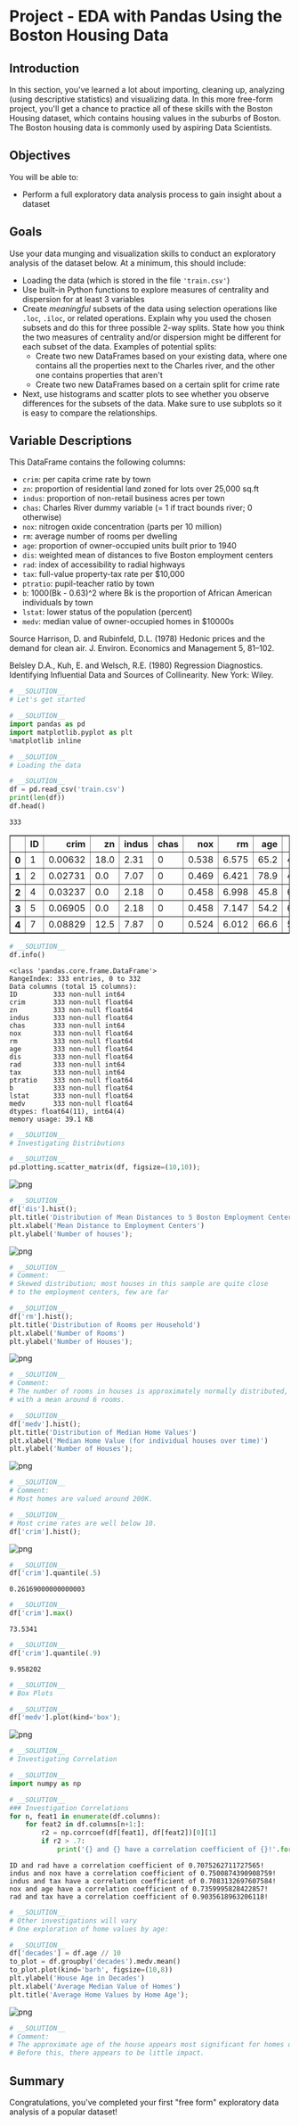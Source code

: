 
# Project - EDA with Pandas Using the Boston Housing Data

## Introduction

In this section, you've learned a lot about importing, cleaning up, analyzing (using descriptive statistics) and visualizing data. In this more free-form project, you'll get a chance to practice all of these skills with the Boston Housing dataset, which contains housing values in the suburbs of Boston. The Boston housing data is commonly used by aspiring Data Scientists.

## Objectives

You will be able to:

* Perform a full exploratory data analysis process to gain insight about a dataset 

## Goals

Use your data munging and visualization skills to conduct an exploratory analysis of the dataset below. At a minimum, this should include:

* Loading the data (which is stored in the file `'train.csv'`) 
* Use built-in Python functions to explore measures of centrality and dispersion for at least 3 variables
* Create *meaningful* subsets of the data using selection operations like `.loc`, `.iloc`, or related operations.   Explain why you used the chosen subsets and do this for three possible 2-way splits. State how you think the two measures of centrality and/or dispersion might be different for each subset of the data. Examples of potential splits:
    - Create two new DataFrames based on your existing data, where one contains all the properties next to the Charles river, and the other one contains properties that aren't 
    - Create two new DataFrames based on a certain split for crime rate 
* Next, use histograms and scatter plots to see whether you observe differences for the subsets of the data. Make sure to use subplots so it is easy to compare the relationships.

## Variable Descriptions

This DataFrame contains the following columns:

- `crim`: per capita crime rate by town  
- `zn`: proportion of residential land zoned for lots over 25,000 sq.ft  
- `indus`: proportion of non-retail business acres per town   
- `chas`: Charles River dummy variable (= 1 if tract bounds river; 0 otherwise)  
- `nox`: nitrogen oxide concentration (parts per 10 million)   
- `rm`: average number of rooms per dwelling   
- `age`: proportion of owner-occupied units built prior to 1940  
- `dis`: weighted mean of distances to five Boston employment centers   
- `rad`: index of accessibility to radial highways   
- `tax`: full-value property-tax rate per \$10,000   
- `ptratio`: pupil-teacher ratio by town    
- `b`: 1000(Bk - 0.63)^2 where Bk is the proportion of African American individuals by town   
- `lstat`: lower status of the population (percent)   
- `medv`: median value of owner-occupied homes in $10000s 
  
    
Source
Harrison, D. and Rubinfeld, D.L. (1978) Hedonic prices and the demand for clean air. J. Environ. Economics and Management 5, 81–102.

Belsley D.A., Kuh, E. and Welsch, R.E. (1980) Regression Diagnostics. Identifying Influential Data and Sources of Collinearity. New York: Wiley.



```python
# __SOLUTION__ 
# Let's get started
```


```python
# __SOLUTION__ 
import pandas as pd
import matplotlib.pyplot as plt
%matplotlib inline
```


```python
# __SOLUTION__ 
# Loading the data
```


```python
# __SOLUTION__ 
df = pd.read_csv('train.csv')
print(len(df))
df.head()
```

    333





<div>
<style scoped>
    .dataframe tbody tr th:only-of-type {
        vertical-align: middle;
    }

    .dataframe tbody tr th {
        vertical-align: top;
    }

    .dataframe thead th {
        text-align: right;
    }
</style>
<table border="1" class="dataframe">
  <thead>
    <tr style="text-align: right;">
      <th></th>
      <th>ID</th>
      <th>crim</th>
      <th>zn</th>
      <th>indus</th>
      <th>chas</th>
      <th>nox</th>
      <th>rm</th>
      <th>age</th>
      <th>dis</th>
      <th>rad</th>
      <th>tax</th>
      <th>ptratio</th>
      <th>b</th>
      <th>lstat</th>
      <th>medv</th>
    </tr>
  </thead>
  <tbody>
    <tr>
      <th>0</th>
      <td>1</td>
      <td>0.00632</td>
      <td>18.0</td>
      <td>2.31</td>
      <td>0</td>
      <td>0.538</td>
      <td>6.575</td>
      <td>65.2</td>
      <td>4.0900</td>
      <td>1</td>
      <td>296</td>
      <td>15.3</td>
      <td>396.90</td>
      <td>4.98</td>
      <td>24.0</td>
    </tr>
    <tr>
      <th>1</th>
      <td>2</td>
      <td>0.02731</td>
      <td>0.0</td>
      <td>7.07</td>
      <td>0</td>
      <td>0.469</td>
      <td>6.421</td>
      <td>78.9</td>
      <td>4.9671</td>
      <td>2</td>
      <td>242</td>
      <td>17.8</td>
      <td>396.90</td>
      <td>9.14</td>
      <td>21.6</td>
    </tr>
    <tr>
      <th>2</th>
      <td>4</td>
      <td>0.03237</td>
      <td>0.0</td>
      <td>2.18</td>
      <td>0</td>
      <td>0.458</td>
      <td>6.998</td>
      <td>45.8</td>
      <td>6.0622</td>
      <td>3</td>
      <td>222</td>
      <td>18.7</td>
      <td>394.63</td>
      <td>2.94</td>
      <td>33.4</td>
    </tr>
    <tr>
      <th>3</th>
      <td>5</td>
      <td>0.06905</td>
      <td>0.0</td>
      <td>2.18</td>
      <td>0</td>
      <td>0.458</td>
      <td>7.147</td>
      <td>54.2</td>
      <td>6.0622</td>
      <td>3</td>
      <td>222</td>
      <td>18.7</td>
      <td>396.90</td>
      <td>5.33</td>
      <td>36.2</td>
    </tr>
    <tr>
      <th>4</th>
      <td>7</td>
      <td>0.08829</td>
      <td>12.5</td>
      <td>7.87</td>
      <td>0</td>
      <td>0.524</td>
      <td>6.012</td>
      <td>66.6</td>
      <td>5.5605</td>
      <td>5</td>
      <td>311</td>
      <td>15.2</td>
      <td>395.60</td>
      <td>12.43</td>
      <td>22.9</td>
    </tr>
  </tbody>
</table>
</div>




```python
# __SOLUTION__ 
df.info()
```

    <class 'pandas.core.frame.DataFrame'>
    RangeIndex: 333 entries, 0 to 332
    Data columns (total 15 columns):
    ID         333 non-null int64
    crim       333 non-null float64
    zn         333 non-null float64
    indus      333 non-null float64
    chas       333 non-null int64
    nox        333 non-null float64
    rm         333 non-null float64
    age        333 non-null float64
    dis        333 non-null float64
    rad        333 non-null int64
    tax        333 non-null int64
    ptratio    333 non-null float64
    b          333 non-null float64
    lstat      333 non-null float64
    medv       333 non-null float64
    dtypes: float64(11), int64(4)
    memory usage: 39.1 KB



```python
# __SOLUTION__ 
# Investigating Distributions
```


```python
# __SOLUTION__ 
pd.plotting.scatter_matrix(df, figsize=(10,10));
```


![png](index_files/index_7_0.png)



```python
# __SOLUTION__ 
df['dis'].hist();
plt.title('Distribution of Mean Distances to 5 Boston Employment Centers')
plt.xlabel('Mean Distance to Employment Centers')
plt.ylabel('Number of houses');
```


![png](index_files/index_8_0.png)



```python
# __SOLUTION__ 
# Comment:
# Skewed distribution; most houses in this sample are quite close 
# to the employment centers, few are far
```


```python
# __SOLUTION__ 
df['rm'].hist();
plt.title('Distribution of Rooms per Household')
plt.xlabel('Number of Rooms')
plt.ylabel('Number of Houses');
```


![png](index_files/index_10_0.png)



```python
# __SOLUTION__ 
# Comment:
# The number of rooms in houses is approximately normally distributed, 
# with a mean around 6 rooms.
```


```python
# __SOLUTION__ 
df['medv'].hist();
plt.title('Distribution of Median Home Values')
plt.xlabel('Median Home Value (for individual houses over time)')
plt.ylabel('Number of Houses');
```


![png](index_files/index_12_0.png)



```python
# __SOLUTION__ 
# Comment:
# Most homes are valued around 200K.
```


```python
# __SOLUTION__ 
# Most crime rates are well below 10.
df['crim'].hist();
```


![png](index_files/index_14_0.png)



```python
# __SOLUTION__ 
df['crim'].quantile(.5)
```




    0.26169000000000003




```python
# __SOLUTION__ 
df['crim'].max()
```




    73.5341




```python
# __SOLUTION__ 
df['crim'].quantile(.9)
```




    9.958202




```python
# __SOLUTION__ 
# Box Plots
```


```python
# __SOLUTION__ 
df['medv'].plot(kind='box');
```


![png](index_files/index_19_0.png)



```python
# __SOLUTION__ 
# Investigating Correlation
```


```python
# __SOLUTION__ 
import numpy as np
```


```python
# __SOLUTION__ 
### Investigation Correlations
for n, feat1 in enumerate(df.columns):
    for feat2 in df.columns[n+1:]:
        r2 = np.corrcoef(df[feat1], df[feat2])[0][1]
        if r2 > .7:
            print('{} and {} have a correlation coefficient of {}!'.format(feat1, feat2, r2))
```

    ID and rad have a correlation coefficient of 0.7075262711727565!
    indus and nox have a correlation coefficient of 0.7500874390908759!
    indus and tax have a correlation coefficient of 0.7083132697607584!
    nox and age have a correlation coefficient of 0.7359995828422857!
    rad and tax have a correlation coefficient of 0.9035618963206118!



```python
# __SOLUTION__ 
# Other investigations will vary
# One exploration of home values by age:
```


```python
# __SOLUTION__ 
df['decades'] = df.age // 10
to_plot = df.groupby('decades').medv.mean()
to_plot.plot(kind='barh', figsize=(10,8))
plt.ylabel('House Age in Decades')
plt.xlabel('Average Median Value of Homes')
plt.title('Average Home Values by Home Age');
```


![png](index_files/index_24_0.png)



```python
# __SOLUTION__ 
# Comment:
# The approximate age of the house appears most significant for homes over 50 years of age. 
# Before this, there appears to be little impact.
```

## Summary

Congratulations, you've completed your first "free form" exploratory data analysis of a popular dataset!
